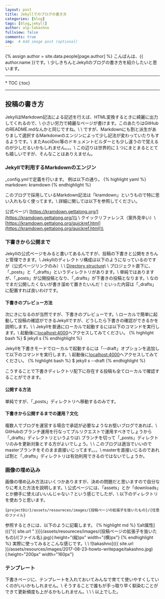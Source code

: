 ```yaml
---
layout: post
title: Jekyllでのブログの書き方
categories: [blog]
tags: [blog,jekyll]
author: alp-takashno
fullview: false
comments: true
img:  # Add image post (optional)
---
```

{% assign author = site.data.people[page.author] %}
こんばんは、{{ author.name }}です。\\
少しきちんとJekyllのブログの書き方を紹介したいと思います。

<!-- 目次 -->
<hr/>
* TOC
{:toc}
<hr/>

## 投稿の書き方
JekyllはMarkdown記法による記述を行えば、HTML変換するときに綺麗に出力してくれるので、\\
小さい労力で綺麗なページが書けます。このあたりはGitHubのREADME.mdなんかと同じですね。\\
\\
ですが、Markdownにも割と派生がありまして選択するMarkdonwのエンジンによって少し記法が変わっていたりもするようです。\\
またAsciiDoc等のドキュメントビルダーとも少し違うので覚えるのが少しだるいかもしれません。。。\\
この辺りは世界的に１つにまとまるととても嬉しいですが、そんなことはありえません。

### Jekyllで利用するMarkdownのエンジン
_config.ymlで定義を行います。
例は以下の通り。
{% highlight yaml %}
markdown: kramdown
{% endhighlight %}

このブログで採用しているMarkdown記法は「kramdown」というもので特に思い入れもなく使ってます。\\
詳細に関しては以下を参照してください。

公式ページ\\
[https://kramdown.gettalong.org/](https://kramdown.gettalong.org/)\\
\\
クイックリファレンス（案外見辛い）\\
[https://kramdown.gettalong.org/quickref.html](https://kramdown.gettalong.org/quickref.html)\\

### 下書きから公開まで
Jekyllの公式ページをみると書いてあるんですが、投稿の下書きと公開をきちんと管理できます。\\
Jekyllのディレクトリ構成は以下のようになっているのですが（公式ページリンクのみ）\\
\\
[Directory structure](https://jekyllrb.com/docs/structure/)\\
\\
プロジェクト直下に、「_posts」と「_drafts」というディレクトリがあります。\\
単純ではありますが、「_posts」が公開投稿となり、「_drafts」が下書きの投稿となります。\\
なのでまだ公開したくないが書き溜めて置きたいんだ！といった内容は「_drafts」に配置すれば良いわけです。

#### 下書きのプレビュー方法
次にきになるのが当然ですが、下書きのプレビューです。\\
ローカルで簡単に起動して投稿の確認ができるJekyllですが、どうしたら下書きの確認ができるかを説明します。\\
\\
Jekyllを普通にローカルで起動するには以下のコマンドを実行します。\\
起動後に[localhost:4000](http://localhost:4000)へアクセスしてみてください。
{% highlight bash %}
$ jekyll s
{% endhighlight %}

Jekyllを下書きモードでローカルで起動するには「--draft」オプションを追加して以下のコマンドを実行します。\\
起動後に[localhost:4000](http://localhost:4000)へアクセスしてみてください。
{% highlight bash %}
$ jekyll s --draft
{% endhighlight %}

こうすることで下書きディレクトリ配下に存在する投稿も全てローカルで確認することができます。

#### 公開する方法
単純ですが、「_posts」ディレクトリへ移動するのみです。

#### 下書きから公開するまでの運用？文化
複数人でブログを運営する場合で承認が必要なようなお堅いブログであれば、\\
GitHubのブランチ運用を行なってプルリクエストで運用すべきでしょうから「_drafts」ディレクトリというよりは\\
ブランチを切って「_posts」ディレクトリのみを更新対象とする方がよいでしょう。\\
\\
このブログは適当でいいのでmasterブランチをそのまま直接いじってます。。。\\
masterを直接いじるのであれば割と「_drafts」ディレクトリは有効利用できるのではないでしょうか。

### 画像の埋め込み
画像の埋め込み方法はいくつかありますが、決めの問題だと思いますので自分なりに考えた方法を説明します。\\
公式ページには、「assets」とか「downloads」とか勝手に使えばいいんじゃない？という感じでしたが、\\
以下のディレクトリを使おうと思います。
```
{projectDir}/assets/resoureces/images/{投稿ページの拡張子を抜いたもの}/{任意のファイル}
```
参照するときには、以下のように記載します。
{% highlight md %}
![alt属性]({{"{{ site.url " }}}}/assets/resoureces/images/{投稿ページの拡張子を抜いたもの}/{ファイル名}.jpg){:height="(縦)px" width="(横)px"}
{% endhighlight %}
実際に使ってみるとこんな感じです。\\
\\
![takashno]({{ site.url }}/assets/resources/images/2017-08-23-howto-writepage/takashno.jpg){:height="200px" width="160px"}

### テンプレート
下書きページに、テンプレートを入れておいてみんなで育てて使いやすくしていくのがいいかもしれません。\\
そうすることで誰もが手っ取り早く馴染むことができて更新頻度も上がるかもしれません。\\
\\
\\
以上でした。
